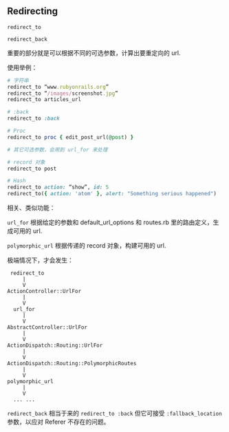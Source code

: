 ## Redirecting

```
redirect_to

redirect_back
```

重要的部分就是可以根据不同的可选参数，计算出要重定向的 url.

使用举例：

```ruby
# 字符串
redirect_to “www.rubyonrails.org”
redirect_to “/images/screenshot.jpg”
redirect_to articles_url

# :back
redirect_to :back

# Proc
redirect_to proc { edit_post_url(@post) }

# 其它可选参数，会用到 url_for 来处理

# record 对象
redirect_to post

# Hash
redirect_to action: “show”, id: 5
redirect_to({ action: 'atom' }, alert: "Something serious happened")
```

相关、类似功能：

`url_for` 根据给定的参数和 default_url_options 和 routes.rb 里的路由定义，生成可用的 url.

`polymorphic_url` 根据传递的 record 对象，构建可用的 url.

极端情况下，才会发生：

```
 redirect_to
     |
     V
ActionController::UrlFor
     |
     V
  url_for
     |
     V
AbstractController::UrlFor
     |
     V
ActionDispatch::Routing::UrlFor
     |
     V
ActionDispatch::Routing::PolymorphicRoutes
     |
     V
polymorphic_url
     |
     V
  ... ...
```

`redirect_back` 相当于来的 `redirect_to :back` 但它可接受 `:fallback_location` 参数，以应对 Referer 不存在的问题。
